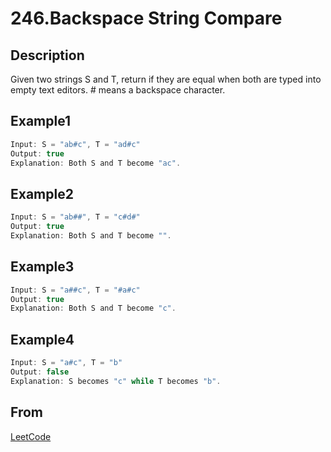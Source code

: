 # 246.Backspace String Compare

## Description

Given two strings S and T, return if they are equal when both are typed into empty text editors. # means a backspace character.

## Example1

```js
Input: S = "ab#c", T = "ad#c"
Output: true
Explanation: Both S and T become "ac".
```

## Example2

```js
Input: S = "ab##", T = "c#d#"
Output: true
Explanation: Both S and T become "".
```

## Example3

```js
Input: S = "a##c", T = "#a#c"
Output: true
Explanation: Both S and T become "c".
```

## Example4

```js
Input: S = "a#c", T = "b"
Output: false
Explanation: S becomes "c" while T becomes "b".
```

## From

[LeetCode](https://leetcode.com/problems/backspace-string-compare)

